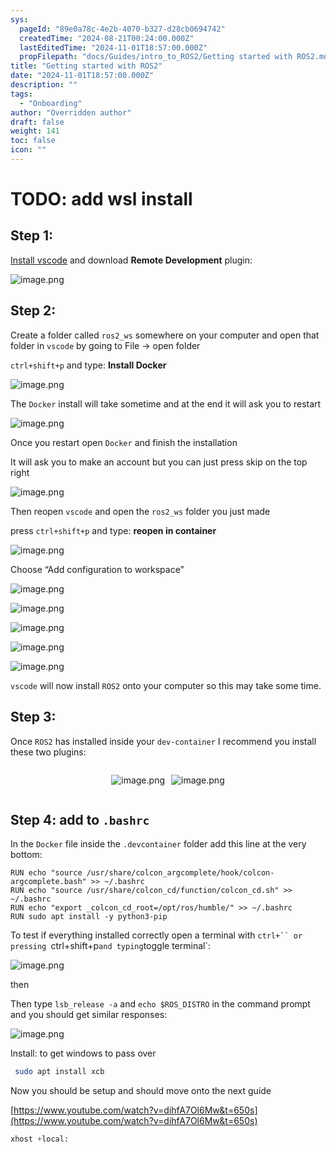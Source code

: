 ```yaml
---
sys:
  pageId: "89e0a78c-4e2b-4070-b327-d28cb0694742"
  createdTime: "2024-08-21T00:24:00.000Z"
  lastEditedTime: "2024-11-01T18:57:00.000Z"
  propFilepath: "docs/Guides/intro_to_ROS2/Getting started with ROS2.md"
title: "Getting started with ROS2"
date: "2024-11-01T18:57:00.000Z"
description: ""
tags:
  - "Onboarding"
author: "Overridden author"
draft: false
weight: 141
toc: false
icon: ""
---
```


# TODO: add wsl install

## Step 1:

[Install vscode](https://code.visualstudio.com/download) and download **Remote Development** plugin:

![image.png](https://prod-files-secure.s3.us-west-2.amazonaws.com/d518164a-d88e-44d1-a4ee-3adb3bd8bce0/efb52993-1881-4a40-b95e-6f020334f022/image.png?X-Amz-Algorithm=AWS4-HMAC-SHA256&X-Amz-Content-Sha256=UNSIGNED-PAYLOAD&X-Amz-Credential=ASIAZI2LB466VR3F3CKV%2F20250420%2Fus-west-2%2Fs3%2Faws4_request&X-Amz-Date=20250420T050756Z&X-Amz-Expires=3600&X-Amz-Security-Token=IQoJb3JpZ2luX2VjEBEaCXVzLXdlc3QtMiJGMEQCIHPKhHbKoq001l88pTpY%2FLYy9tmljCaBEjVsQDKN7IFbAiAFKDM4TKudDVvluMhVHMLyFlJlmKAaIJ6IcEov%2FNq9bSqIBAia%2F%2F%2F%2F%2F%2F%2F%2F%2F%2F8BEAAaDDYzNzQyMzE4MzgwNSIMXVswKz%2FruYtu65OKKtwDLEXnXpOIHBSy8FoDwrHsZi3F8W2ZIQa%2F0fu1xgqaTGg9MmY76SJbKcDf5PSbvmM%2BC06j9AEhU1lhC3NlxqCb%2FQUNpuiTe6An1ArwU5s85j5f9%2FKYkZvzw4WvssbmSzxJHeAB3RZi9jgOyfWHpvvflk%2FaB%2BB7IgWkn6Clx9uwUZMkxbSctzkmM6G6ec7YSySqtTM24Rpw9uxlJ%2FWTegQBS496aFHd8%2B8lHLVZX1gpqPW0ItIt8k0cdbRX8tXaMXygIBdSKo%2Byi67TwVxDpfO6zdLuJg%2B2pBCBRRD0cdBRcWnXPrluCdpvkMP20w9EyNc%2BJZ4zckGDIKzHWPSmEjpnlCKFifNLh5vYhivcU0XszyITLXGBCFXewlWNmE8b3Bwrtd8uFcPWPjMkPZM9zXoFY%2BJgcNhHPneJIExvfiSb39NX2VnDlgFN3%2Fm3QPqs7wSpPLo00T27lGhcQqlK5AVkJAkXWOw25Jj2i446qIQpxVY%2B4huNsygpHFU8zz%2FxZyXopjkiT96taH%2Fol4obO8PwYT6ATMg8LTEcErFTtf%2FcoM5KoWUD55F6boJtaiosIbb9TLGBeqz%2FP8D9UQH7VgJxytmcy5ie%2BcKCvNWjFHEH56Wu%2FhV336tuyb5bH7ow94GRwAY6pgHyXr6nNXf1qRKTY9Bca2IsNhfm7vffcCHcflY%2FY%2F1V2X%2BRL86OizzF5UWN8hsTBTL%2FEsm4omi9pUAIfWjEHhfpPQJf5BnZly1gm0CKZD0KHawOWLqeSep0RRg%2BlS%2B32D6O2o9qt%2FSUarLYHKX1hlg%2FCuQomlH8otzD%2FLlXreR5PJbJ7rJo%2Fuj3tydPlRDqzl9ET61WBD1q%2BdtAOMrM8NFyoUhtKMMb&X-Amz-Signature=e468bbac703a5e402602d4cc22117b67f7c5760d3c2deaf206a59aa7ed7f4704&X-Amz-SignedHeaders=host&x-id=GetObject)

## Step 2:

Create a folder called `ros2_ws` somewhere on your computer and open that folder in `vscode` by going to File → open folder 

`ctrl+shift+p` and type: **Install Docker**

![image.png](https://prod-files-secure.s3.us-west-2.amazonaws.com/d518164a-d88e-44d1-a4ee-3adb3bd8bce0/2269dc0e-1cd5-47ff-bceb-c04ad9b2eab0/image.png?X-Amz-Algorithm=AWS4-HMAC-SHA256&X-Amz-Content-Sha256=UNSIGNED-PAYLOAD&X-Amz-Credential=ASIAZI2LB466VR3F3CKV%2F20250420%2Fus-west-2%2Fs3%2Faws4_request&X-Amz-Date=20250420T050756Z&X-Amz-Expires=3600&X-Amz-Security-Token=IQoJb3JpZ2luX2VjEBEaCXVzLXdlc3QtMiJGMEQCIHPKhHbKoq001l88pTpY%2FLYy9tmljCaBEjVsQDKN7IFbAiAFKDM4TKudDVvluMhVHMLyFlJlmKAaIJ6IcEov%2FNq9bSqIBAia%2F%2F%2F%2F%2F%2F%2F%2F%2F%2F8BEAAaDDYzNzQyMzE4MzgwNSIMXVswKz%2FruYtu65OKKtwDLEXnXpOIHBSy8FoDwrHsZi3F8W2ZIQa%2F0fu1xgqaTGg9MmY76SJbKcDf5PSbvmM%2BC06j9AEhU1lhC3NlxqCb%2FQUNpuiTe6An1ArwU5s85j5f9%2FKYkZvzw4WvssbmSzxJHeAB3RZi9jgOyfWHpvvflk%2FaB%2BB7IgWkn6Clx9uwUZMkxbSctzkmM6G6ec7YSySqtTM24Rpw9uxlJ%2FWTegQBS496aFHd8%2B8lHLVZX1gpqPW0ItIt8k0cdbRX8tXaMXygIBdSKo%2Byi67TwVxDpfO6zdLuJg%2B2pBCBRRD0cdBRcWnXPrluCdpvkMP20w9EyNc%2BJZ4zckGDIKzHWPSmEjpnlCKFifNLh5vYhivcU0XszyITLXGBCFXewlWNmE8b3Bwrtd8uFcPWPjMkPZM9zXoFY%2BJgcNhHPneJIExvfiSb39NX2VnDlgFN3%2Fm3QPqs7wSpPLo00T27lGhcQqlK5AVkJAkXWOw25Jj2i446qIQpxVY%2B4huNsygpHFU8zz%2FxZyXopjkiT96taH%2Fol4obO8PwYT6ATMg8LTEcErFTtf%2FcoM5KoWUD55F6boJtaiosIbb9TLGBeqz%2FP8D9UQH7VgJxytmcy5ie%2BcKCvNWjFHEH56Wu%2FhV336tuyb5bH7ow94GRwAY6pgHyXr6nNXf1qRKTY9Bca2IsNhfm7vffcCHcflY%2FY%2F1V2X%2BRL86OizzF5UWN8hsTBTL%2FEsm4omi9pUAIfWjEHhfpPQJf5BnZly1gm0CKZD0KHawOWLqeSep0RRg%2BlS%2B32D6O2o9qt%2FSUarLYHKX1hlg%2FCuQomlH8otzD%2FLlXreR5PJbJ7rJo%2Fuj3tydPlRDqzl9ET61WBD1q%2BdtAOMrM8NFyoUhtKMMb&X-Amz-Signature=37ad502e97e2452d8579a4e14dc08d35487aa58300a9688f8289bee6fc9bf911&X-Amz-SignedHeaders=host&x-id=GetObject)

The `Docker` install will take sometime and at the end it will ask you to restart

![image.png](https://prod-files-secure.s3.us-west-2.amazonaws.com/d518164a-d88e-44d1-a4ee-3adb3bd8bce0/ed233f78-be33-4b1f-b89c-9c346c0e961e/image.png?X-Amz-Algorithm=AWS4-HMAC-SHA256&X-Amz-Content-Sha256=UNSIGNED-PAYLOAD&X-Amz-Credential=ASIAZI2LB466VR3F3CKV%2F20250420%2Fus-west-2%2Fs3%2Faws4_request&X-Amz-Date=20250420T050756Z&X-Amz-Expires=3600&X-Amz-Security-Token=IQoJb3JpZ2luX2VjEBEaCXVzLXdlc3QtMiJGMEQCIHPKhHbKoq001l88pTpY%2FLYy9tmljCaBEjVsQDKN7IFbAiAFKDM4TKudDVvluMhVHMLyFlJlmKAaIJ6IcEov%2FNq9bSqIBAia%2F%2F%2F%2F%2F%2F%2F%2F%2F%2F8BEAAaDDYzNzQyMzE4MzgwNSIMXVswKz%2FruYtu65OKKtwDLEXnXpOIHBSy8FoDwrHsZi3F8W2ZIQa%2F0fu1xgqaTGg9MmY76SJbKcDf5PSbvmM%2BC06j9AEhU1lhC3NlxqCb%2FQUNpuiTe6An1ArwU5s85j5f9%2FKYkZvzw4WvssbmSzxJHeAB3RZi9jgOyfWHpvvflk%2FaB%2BB7IgWkn6Clx9uwUZMkxbSctzkmM6G6ec7YSySqtTM24Rpw9uxlJ%2FWTegQBS496aFHd8%2B8lHLVZX1gpqPW0ItIt8k0cdbRX8tXaMXygIBdSKo%2Byi67TwVxDpfO6zdLuJg%2B2pBCBRRD0cdBRcWnXPrluCdpvkMP20w9EyNc%2BJZ4zckGDIKzHWPSmEjpnlCKFifNLh5vYhivcU0XszyITLXGBCFXewlWNmE8b3Bwrtd8uFcPWPjMkPZM9zXoFY%2BJgcNhHPneJIExvfiSb39NX2VnDlgFN3%2Fm3QPqs7wSpPLo00T27lGhcQqlK5AVkJAkXWOw25Jj2i446qIQpxVY%2B4huNsygpHFU8zz%2FxZyXopjkiT96taH%2Fol4obO8PwYT6ATMg8LTEcErFTtf%2FcoM5KoWUD55F6boJtaiosIbb9TLGBeqz%2FP8D9UQH7VgJxytmcy5ie%2BcKCvNWjFHEH56Wu%2FhV336tuyb5bH7ow94GRwAY6pgHyXr6nNXf1qRKTY9Bca2IsNhfm7vffcCHcflY%2FY%2F1V2X%2BRL86OizzF5UWN8hsTBTL%2FEsm4omi9pUAIfWjEHhfpPQJf5BnZly1gm0CKZD0KHawOWLqeSep0RRg%2BlS%2B32D6O2o9qt%2FSUarLYHKX1hlg%2FCuQomlH8otzD%2FLlXreR5PJbJ7rJo%2Fuj3tydPlRDqzl9ET61WBD1q%2BdtAOMrM8NFyoUhtKMMb&X-Amz-Signature=e2de4c3f64d52bb3ab86f56a44ca861313e0d72e7a73103265a8c6066407c8c6&X-Amz-SignedHeaders=host&x-id=GetObject)

Once you restart open `Docker` and finish the installation

It will ask you to make an account but you can just press skip on the top right

![image.png](https://prod-files-secure.s3.us-west-2.amazonaws.com/d518164a-d88e-44d1-a4ee-3adb3bd8bce0/21010ad9-1659-4fd9-9f59-9932a09b2a3d/image.png?X-Amz-Algorithm=AWS4-HMAC-SHA256&X-Amz-Content-Sha256=UNSIGNED-PAYLOAD&X-Amz-Credential=ASIAZI2LB466VR3F3CKV%2F20250420%2Fus-west-2%2Fs3%2Faws4_request&X-Amz-Date=20250420T050756Z&X-Amz-Expires=3600&X-Amz-Security-Token=IQoJb3JpZ2luX2VjEBEaCXVzLXdlc3QtMiJGMEQCIHPKhHbKoq001l88pTpY%2FLYy9tmljCaBEjVsQDKN7IFbAiAFKDM4TKudDVvluMhVHMLyFlJlmKAaIJ6IcEov%2FNq9bSqIBAia%2F%2F%2F%2F%2F%2F%2F%2F%2F%2F8BEAAaDDYzNzQyMzE4MzgwNSIMXVswKz%2FruYtu65OKKtwDLEXnXpOIHBSy8FoDwrHsZi3F8W2ZIQa%2F0fu1xgqaTGg9MmY76SJbKcDf5PSbvmM%2BC06j9AEhU1lhC3NlxqCb%2FQUNpuiTe6An1ArwU5s85j5f9%2FKYkZvzw4WvssbmSzxJHeAB3RZi9jgOyfWHpvvflk%2FaB%2BB7IgWkn6Clx9uwUZMkxbSctzkmM6G6ec7YSySqtTM24Rpw9uxlJ%2FWTegQBS496aFHd8%2B8lHLVZX1gpqPW0ItIt8k0cdbRX8tXaMXygIBdSKo%2Byi67TwVxDpfO6zdLuJg%2B2pBCBRRD0cdBRcWnXPrluCdpvkMP20w9EyNc%2BJZ4zckGDIKzHWPSmEjpnlCKFifNLh5vYhivcU0XszyITLXGBCFXewlWNmE8b3Bwrtd8uFcPWPjMkPZM9zXoFY%2BJgcNhHPneJIExvfiSb39NX2VnDlgFN3%2Fm3QPqs7wSpPLo00T27lGhcQqlK5AVkJAkXWOw25Jj2i446qIQpxVY%2B4huNsygpHFU8zz%2FxZyXopjkiT96taH%2Fol4obO8PwYT6ATMg8LTEcErFTtf%2FcoM5KoWUD55F6boJtaiosIbb9TLGBeqz%2FP8D9UQH7VgJxytmcy5ie%2BcKCvNWjFHEH56Wu%2FhV336tuyb5bH7ow94GRwAY6pgHyXr6nNXf1qRKTY9Bca2IsNhfm7vffcCHcflY%2FY%2F1V2X%2BRL86OizzF5UWN8hsTBTL%2FEsm4omi9pUAIfWjEHhfpPQJf5BnZly1gm0CKZD0KHawOWLqeSep0RRg%2BlS%2B32D6O2o9qt%2FSUarLYHKX1hlg%2FCuQomlH8otzD%2FLlXreR5PJbJ7rJo%2Fuj3tydPlRDqzl9ET61WBD1q%2BdtAOMrM8NFyoUhtKMMb&X-Amz-Signature=9d5b1634a32e1002abdd514bfa872bf7e7b00715f08b7bd35e451809a01a5f3b&X-Amz-SignedHeaders=host&x-id=GetObject)

Then reopen `vscode` and open the `ros2_ws` folder you just made

press `ctrl+shift+p` and type: **reopen in container**

![image.png](https://prod-files-secure.s3.us-west-2.amazonaws.com/d518164a-d88e-44d1-a4ee-3adb3bd8bce0/4e93b8c2-41ad-488c-8095-c74205196118/image.png?X-Amz-Algorithm=AWS4-HMAC-SHA256&X-Amz-Content-Sha256=UNSIGNED-PAYLOAD&X-Amz-Credential=ASIAZI2LB466VR3F3CKV%2F20250420%2Fus-west-2%2Fs3%2Faws4_request&X-Amz-Date=20250420T050756Z&X-Amz-Expires=3600&X-Amz-Security-Token=IQoJb3JpZ2luX2VjEBEaCXVzLXdlc3QtMiJGMEQCIHPKhHbKoq001l88pTpY%2FLYy9tmljCaBEjVsQDKN7IFbAiAFKDM4TKudDVvluMhVHMLyFlJlmKAaIJ6IcEov%2FNq9bSqIBAia%2F%2F%2F%2F%2F%2F%2F%2F%2F%2F8BEAAaDDYzNzQyMzE4MzgwNSIMXVswKz%2FruYtu65OKKtwDLEXnXpOIHBSy8FoDwrHsZi3F8W2ZIQa%2F0fu1xgqaTGg9MmY76SJbKcDf5PSbvmM%2BC06j9AEhU1lhC3NlxqCb%2FQUNpuiTe6An1ArwU5s85j5f9%2FKYkZvzw4WvssbmSzxJHeAB3RZi9jgOyfWHpvvflk%2FaB%2BB7IgWkn6Clx9uwUZMkxbSctzkmM6G6ec7YSySqtTM24Rpw9uxlJ%2FWTegQBS496aFHd8%2B8lHLVZX1gpqPW0ItIt8k0cdbRX8tXaMXygIBdSKo%2Byi67TwVxDpfO6zdLuJg%2B2pBCBRRD0cdBRcWnXPrluCdpvkMP20w9EyNc%2BJZ4zckGDIKzHWPSmEjpnlCKFifNLh5vYhivcU0XszyITLXGBCFXewlWNmE8b3Bwrtd8uFcPWPjMkPZM9zXoFY%2BJgcNhHPneJIExvfiSb39NX2VnDlgFN3%2Fm3QPqs7wSpPLo00T27lGhcQqlK5AVkJAkXWOw25Jj2i446qIQpxVY%2B4huNsygpHFU8zz%2FxZyXopjkiT96taH%2Fol4obO8PwYT6ATMg8LTEcErFTtf%2FcoM5KoWUD55F6boJtaiosIbb9TLGBeqz%2FP8D9UQH7VgJxytmcy5ie%2BcKCvNWjFHEH56Wu%2FhV336tuyb5bH7ow94GRwAY6pgHyXr6nNXf1qRKTY9Bca2IsNhfm7vffcCHcflY%2FY%2F1V2X%2BRL86OizzF5UWN8hsTBTL%2FEsm4omi9pUAIfWjEHhfpPQJf5BnZly1gm0CKZD0KHawOWLqeSep0RRg%2BlS%2B32D6O2o9qt%2FSUarLYHKX1hlg%2FCuQomlH8otzD%2FLlXreR5PJbJ7rJo%2Fuj3tydPlRDqzl9ET61WBD1q%2BdtAOMrM8NFyoUhtKMMb&X-Amz-Signature=4c349d05c22b30b9a78cbceae31e9ccb645e8407d09d69210e6c9b881abf7136&X-Amz-SignedHeaders=host&x-id=GetObject)

Choose “Add configuration to workspace”

![image.png](https://prod-files-secure.s3.us-west-2.amazonaws.com/d518164a-d88e-44d1-a4ee-3adb3bd8bce0/9560b282-5060-4989-ba37-97e7b2c22476/image.png?X-Amz-Algorithm=AWS4-HMAC-SHA256&X-Amz-Content-Sha256=UNSIGNED-PAYLOAD&X-Amz-Credential=ASIAZI2LB466VR3F3CKV%2F20250420%2Fus-west-2%2Fs3%2Faws4_request&X-Amz-Date=20250420T050756Z&X-Amz-Expires=3600&X-Amz-Security-Token=IQoJb3JpZ2luX2VjEBEaCXVzLXdlc3QtMiJGMEQCIHPKhHbKoq001l88pTpY%2FLYy9tmljCaBEjVsQDKN7IFbAiAFKDM4TKudDVvluMhVHMLyFlJlmKAaIJ6IcEov%2FNq9bSqIBAia%2F%2F%2F%2F%2F%2F%2F%2F%2F%2F8BEAAaDDYzNzQyMzE4MzgwNSIMXVswKz%2FruYtu65OKKtwDLEXnXpOIHBSy8FoDwrHsZi3F8W2ZIQa%2F0fu1xgqaTGg9MmY76SJbKcDf5PSbvmM%2BC06j9AEhU1lhC3NlxqCb%2FQUNpuiTe6An1ArwU5s85j5f9%2FKYkZvzw4WvssbmSzxJHeAB3RZi9jgOyfWHpvvflk%2FaB%2BB7IgWkn6Clx9uwUZMkxbSctzkmM6G6ec7YSySqtTM24Rpw9uxlJ%2FWTegQBS496aFHd8%2B8lHLVZX1gpqPW0ItIt8k0cdbRX8tXaMXygIBdSKo%2Byi67TwVxDpfO6zdLuJg%2B2pBCBRRD0cdBRcWnXPrluCdpvkMP20w9EyNc%2BJZ4zckGDIKzHWPSmEjpnlCKFifNLh5vYhivcU0XszyITLXGBCFXewlWNmE8b3Bwrtd8uFcPWPjMkPZM9zXoFY%2BJgcNhHPneJIExvfiSb39NX2VnDlgFN3%2Fm3QPqs7wSpPLo00T27lGhcQqlK5AVkJAkXWOw25Jj2i446qIQpxVY%2B4huNsygpHFU8zz%2FxZyXopjkiT96taH%2Fol4obO8PwYT6ATMg8LTEcErFTtf%2FcoM5KoWUD55F6boJtaiosIbb9TLGBeqz%2FP8D9UQH7VgJxytmcy5ie%2BcKCvNWjFHEH56Wu%2FhV336tuyb5bH7ow94GRwAY6pgHyXr6nNXf1qRKTY9Bca2IsNhfm7vffcCHcflY%2FY%2F1V2X%2BRL86OizzF5UWN8hsTBTL%2FEsm4omi9pUAIfWjEHhfpPQJf5BnZly1gm0CKZD0KHawOWLqeSep0RRg%2BlS%2B32D6O2o9qt%2FSUarLYHKX1hlg%2FCuQomlH8otzD%2FLlXreR5PJbJ7rJo%2Fuj3tydPlRDqzl9ET61WBD1q%2BdtAOMrM8NFyoUhtKMMb&X-Amz-Signature=bd665f7586b8d992f71c9e51e31fbec5a09e4c8b2ce4d90b3217b869565d6d46&X-Amz-SignedHeaders=host&x-id=GetObject)

![image.png](https://prod-files-secure.s3.us-west-2.amazonaws.com/d518164a-d88e-44d1-a4ee-3adb3bd8bce0/2ee63f81-886b-48e8-a553-dc6e5eac99e4/image.png?X-Amz-Algorithm=AWS4-HMAC-SHA256&X-Amz-Content-Sha256=UNSIGNED-PAYLOAD&X-Amz-Credential=ASIAZI2LB466VR3F3CKV%2F20250420%2Fus-west-2%2Fs3%2Faws4_request&X-Amz-Date=20250420T050756Z&X-Amz-Expires=3600&X-Amz-Security-Token=IQoJb3JpZ2luX2VjEBEaCXVzLXdlc3QtMiJGMEQCIHPKhHbKoq001l88pTpY%2FLYy9tmljCaBEjVsQDKN7IFbAiAFKDM4TKudDVvluMhVHMLyFlJlmKAaIJ6IcEov%2FNq9bSqIBAia%2F%2F%2F%2F%2F%2F%2F%2F%2F%2F8BEAAaDDYzNzQyMzE4MzgwNSIMXVswKz%2FruYtu65OKKtwDLEXnXpOIHBSy8FoDwrHsZi3F8W2ZIQa%2F0fu1xgqaTGg9MmY76SJbKcDf5PSbvmM%2BC06j9AEhU1lhC3NlxqCb%2FQUNpuiTe6An1ArwU5s85j5f9%2FKYkZvzw4WvssbmSzxJHeAB3RZi9jgOyfWHpvvflk%2FaB%2BB7IgWkn6Clx9uwUZMkxbSctzkmM6G6ec7YSySqtTM24Rpw9uxlJ%2FWTegQBS496aFHd8%2B8lHLVZX1gpqPW0ItIt8k0cdbRX8tXaMXygIBdSKo%2Byi67TwVxDpfO6zdLuJg%2B2pBCBRRD0cdBRcWnXPrluCdpvkMP20w9EyNc%2BJZ4zckGDIKzHWPSmEjpnlCKFifNLh5vYhivcU0XszyITLXGBCFXewlWNmE8b3Bwrtd8uFcPWPjMkPZM9zXoFY%2BJgcNhHPneJIExvfiSb39NX2VnDlgFN3%2Fm3QPqs7wSpPLo00T27lGhcQqlK5AVkJAkXWOw25Jj2i446qIQpxVY%2B4huNsygpHFU8zz%2FxZyXopjkiT96taH%2Fol4obO8PwYT6ATMg8LTEcErFTtf%2FcoM5KoWUD55F6boJtaiosIbb9TLGBeqz%2FP8D9UQH7VgJxytmcy5ie%2BcKCvNWjFHEH56Wu%2FhV336tuyb5bH7ow94GRwAY6pgHyXr6nNXf1qRKTY9Bca2IsNhfm7vffcCHcflY%2FY%2F1V2X%2BRL86OizzF5UWN8hsTBTL%2FEsm4omi9pUAIfWjEHhfpPQJf5BnZly1gm0CKZD0KHawOWLqeSep0RRg%2BlS%2B32D6O2o9qt%2FSUarLYHKX1hlg%2FCuQomlH8otzD%2FLlXreR5PJbJ7rJo%2Fuj3tydPlRDqzl9ET61WBD1q%2BdtAOMrM8NFyoUhtKMMb&X-Amz-Signature=c53cb8a06fd810cd4ae302e3f9180b20f5a8bdb7b3ec263b068d4867e2e4589c&X-Amz-SignedHeaders=host&x-id=GetObject)

![image.png](https://prod-files-secure.s3.us-west-2.amazonaws.com/d518164a-d88e-44d1-a4ee-3adb3bd8bce0/ae1580b2-b048-407e-aed9-b584224a7a04/image.png?X-Amz-Algorithm=AWS4-HMAC-SHA256&X-Amz-Content-Sha256=UNSIGNED-PAYLOAD&X-Amz-Credential=ASIAZI2LB466VR3F3CKV%2F20250420%2Fus-west-2%2Fs3%2Faws4_request&X-Amz-Date=20250420T050756Z&X-Amz-Expires=3600&X-Amz-Security-Token=IQoJb3JpZ2luX2VjEBEaCXVzLXdlc3QtMiJGMEQCIHPKhHbKoq001l88pTpY%2FLYy9tmljCaBEjVsQDKN7IFbAiAFKDM4TKudDVvluMhVHMLyFlJlmKAaIJ6IcEov%2FNq9bSqIBAia%2F%2F%2F%2F%2F%2F%2F%2F%2F%2F8BEAAaDDYzNzQyMzE4MzgwNSIMXVswKz%2FruYtu65OKKtwDLEXnXpOIHBSy8FoDwrHsZi3F8W2ZIQa%2F0fu1xgqaTGg9MmY76SJbKcDf5PSbvmM%2BC06j9AEhU1lhC3NlxqCb%2FQUNpuiTe6An1ArwU5s85j5f9%2FKYkZvzw4WvssbmSzxJHeAB3RZi9jgOyfWHpvvflk%2FaB%2BB7IgWkn6Clx9uwUZMkxbSctzkmM6G6ec7YSySqtTM24Rpw9uxlJ%2FWTegQBS496aFHd8%2B8lHLVZX1gpqPW0ItIt8k0cdbRX8tXaMXygIBdSKo%2Byi67TwVxDpfO6zdLuJg%2B2pBCBRRD0cdBRcWnXPrluCdpvkMP20w9EyNc%2BJZ4zckGDIKzHWPSmEjpnlCKFifNLh5vYhivcU0XszyITLXGBCFXewlWNmE8b3Bwrtd8uFcPWPjMkPZM9zXoFY%2BJgcNhHPneJIExvfiSb39NX2VnDlgFN3%2Fm3QPqs7wSpPLo00T27lGhcQqlK5AVkJAkXWOw25Jj2i446qIQpxVY%2B4huNsygpHFU8zz%2FxZyXopjkiT96taH%2Fol4obO8PwYT6ATMg8LTEcErFTtf%2FcoM5KoWUD55F6boJtaiosIbb9TLGBeqz%2FP8D9UQH7VgJxytmcy5ie%2BcKCvNWjFHEH56Wu%2FhV336tuyb5bH7ow94GRwAY6pgHyXr6nNXf1qRKTY9Bca2IsNhfm7vffcCHcflY%2FY%2F1V2X%2BRL86OizzF5UWN8hsTBTL%2FEsm4omi9pUAIfWjEHhfpPQJf5BnZly1gm0CKZD0KHawOWLqeSep0RRg%2BlS%2B32D6O2o9qt%2FSUarLYHKX1hlg%2FCuQomlH8otzD%2FLlXreR5PJbJ7rJo%2Fuj3tydPlRDqzl9ET61WBD1q%2BdtAOMrM8NFyoUhtKMMb&X-Amz-Signature=e007692a35735c99ea7fa8ff8af9466fa7abd9bc25a3384b09687f094e4bc826&X-Amz-SignedHeaders=host&x-id=GetObject)

![image.png](https://prod-files-secure.s3.us-west-2.amazonaws.com/d518164a-d88e-44d1-a4ee-3adb3bd8bce0/53255b28-f75e-430f-b9e3-c0ac8577e42b/image.png?X-Amz-Algorithm=AWS4-HMAC-SHA256&X-Amz-Content-Sha256=UNSIGNED-PAYLOAD&X-Amz-Credential=ASIAZI2LB466VR3F3CKV%2F20250420%2Fus-west-2%2Fs3%2Faws4_request&X-Amz-Date=20250420T050756Z&X-Amz-Expires=3600&X-Amz-Security-Token=IQoJb3JpZ2luX2VjEBEaCXVzLXdlc3QtMiJGMEQCIHPKhHbKoq001l88pTpY%2FLYy9tmljCaBEjVsQDKN7IFbAiAFKDM4TKudDVvluMhVHMLyFlJlmKAaIJ6IcEov%2FNq9bSqIBAia%2F%2F%2F%2F%2F%2F%2F%2F%2F%2F8BEAAaDDYzNzQyMzE4MzgwNSIMXVswKz%2FruYtu65OKKtwDLEXnXpOIHBSy8FoDwrHsZi3F8W2ZIQa%2F0fu1xgqaTGg9MmY76SJbKcDf5PSbvmM%2BC06j9AEhU1lhC3NlxqCb%2FQUNpuiTe6An1ArwU5s85j5f9%2FKYkZvzw4WvssbmSzxJHeAB3RZi9jgOyfWHpvvflk%2FaB%2BB7IgWkn6Clx9uwUZMkxbSctzkmM6G6ec7YSySqtTM24Rpw9uxlJ%2FWTegQBS496aFHd8%2B8lHLVZX1gpqPW0ItIt8k0cdbRX8tXaMXygIBdSKo%2Byi67TwVxDpfO6zdLuJg%2B2pBCBRRD0cdBRcWnXPrluCdpvkMP20w9EyNc%2BJZ4zckGDIKzHWPSmEjpnlCKFifNLh5vYhivcU0XszyITLXGBCFXewlWNmE8b3Bwrtd8uFcPWPjMkPZM9zXoFY%2BJgcNhHPneJIExvfiSb39NX2VnDlgFN3%2Fm3QPqs7wSpPLo00T27lGhcQqlK5AVkJAkXWOw25Jj2i446qIQpxVY%2B4huNsygpHFU8zz%2FxZyXopjkiT96taH%2Fol4obO8PwYT6ATMg8LTEcErFTtf%2FcoM5KoWUD55F6boJtaiosIbb9TLGBeqz%2FP8D9UQH7VgJxytmcy5ie%2BcKCvNWjFHEH56Wu%2FhV336tuyb5bH7ow94GRwAY6pgHyXr6nNXf1qRKTY9Bca2IsNhfm7vffcCHcflY%2FY%2F1V2X%2BRL86OizzF5UWN8hsTBTL%2FEsm4omi9pUAIfWjEHhfpPQJf5BnZly1gm0CKZD0KHawOWLqeSep0RRg%2BlS%2B32D6O2o9qt%2FSUarLYHKX1hlg%2FCuQomlH8otzD%2FLlXreR5PJbJ7rJo%2Fuj3tydPlRDqzl9ET61WBD1q%2BdtAOMrM8NFyoUhtKMMb&X-Amz-Signature=98c2d825a384223468b6404de9fa3255083114d85ce3df6ac421a78865989856&X-Amz-SignedHeaders=host&x-id=GetObject)

![image.png](https://prod-files-secure.s3.us-west-2.amazonaws.com/d518164a-d88e-44d1-a4ee-3adb3bd8bce0/7c562767-5af9-4ffb-97d1-327bcdf4ee00/image.png?X-Amz-Algorithm=AWS4-HMAC-SHA256&X-Amz-Content-Sha256=UNSIGNED-PAYLOAD&X-Amz-Credential=ASIAZI2LB466VR3F3CKV%2F20250420%2Fus-west-2%2Fs3%2Faws4_request&X-Amz-Date=20250420T050756Z&X-Amz-Expires=3600&X-Amz-Security-Token=IQoJb3JpZ2luX2VjEBEaCXVzLXdlc3QtMiJGMEQCIHPKhHbKoq001l88pTpY%2FLYy9tmljCaBEjVsQDKN7IFbAiAFKDM4TKudDVvluMhVHMLyFlJlmKAaIJ6IcEov%2FNq9bSqIBAia%2F%2F%2F%2F%2F%2F%2F%2F%2F%2F8BEAAaDDYzNzQyMzE4MzgwNSIMXVswKz%2FruYtu65OKKtwDLEXnXpOIHBSy8FoDwrHsZi3F8W2ZIQa%2F0fu1xgqaTGg9MmY76SJbKcDf5PSbvmM%2BC06j9AEhU1lhC3NlxqCb%2FQUNpuiTe6An1ArwU5s85j5f9%2FKYkZvzw4WvssbmSzxJHeAB3RZi9jgOyfWHpvvflk%2FaB%2BB7IgWkn6Clx9uwUZMkxbSctzkmM6G6ec7YSySqtTM24Rpw9uxlJ%2FWTegQBS496aFHd8%2B8lHLVZX1gpqPW0ItIt8k0cdbRX8tXaMXygIBdSKo%2Byi67TwVxDpfO6zdLuJg%2B2pBCBRRD0cdBRcWnXPrluCdpvkMP20w9EyNc%2BJZ4zckGDIKzHWPSmEjpnlCKFifNLh5vYhivcU0XszyITLXGBCFXewlWNmE8b3Bwrtd8uFcPWPjMkPZM9zXoFY%2BJgcNhHPneJIExvfiSb39NX2VnDlgFN3%2Fm3QPqs7wSpPLo00T27lGhcQqlK5AVkJAkXWOw25Jj2i446qIQpxVY%2B4huNsygpHFU8zz%2FxZyXopjkiT96taH%2Fol4obO8PwYT6ATMg8LTEcErFTtf%2FcoM5KoWUD55F6boJtaiosIbb9TLGBeqz%2FP8D9UQH7VgJxytmcy5ie%2BcKCvNWjFHEH56Wu%2FhV336tuyb5bH7ow94GRwAY6pgHyXr6nNXf1qRKTY9Bca2IsNhfm7vffcCHcflY%2FY%2F1V2X%2BRL86OizzF5UWN8hsTBTL%2FEsm4omi9pUAIfWjEHhfpPQJf5BnZly1gm0CKZD0KHawOWLqeSep0RRg%2BlS%2B32D6O2o9qt%2FSUarLYHKX1hlg%2FCuQomlH8otzD%2FLlXreR5PJbJ7rJo%2Fuj3tydPlRDqzl9ET61WBD1q%2BdtAOMrM8NFyoUhtKMMb&X-Amz-Signature=5eff17f75c5ab0d4757a6a941866882f66d5e9bd76b58fe85246ea8a9e46a104&X-Amz-SignedHeaders=host&x-id=GetObject)

`vscode` will now install `ROS2` onto your computer so this may take some time.

## Step 3:

Once `ROS2` has installed inside your `dev-container` I recommend you install these two plugins:

<div style="display: flex;flex-direction: row; column-gap:10px; max-width: 630px;justify-content: center;">
<div>

![image.png](https://prod-files-secure.s3.us-west-2.amazonaws.com/d518164a-d88e-44d1-a4ee-3adb3bd8bce0/3fc3d550-5a54-4ba1-ba6b-faa01cdb7369/image.png?X-Amz-Algorithm=AWS4-HMAC-SHA256&X-Amz-Content-Sha256=UNSIGNED-PAYLOAD&X-Amz-Credential=ASIAZI2LB466YZIJ5THU%2F20250420%2Fus-west-2%2Fs3%2Faws4_request&X-Amz-Date=20250420T050759Z&X-Amz-Expires=3600&X-Amz-Security-Token=IQoJb3JpZ2luX2VjEBEaCXVzLXdlc3QtMiJIMEYCIQC38Yu%2Fvw1ySu4dwqT%2BgB2gSsN6ER77L%2FhzQCxQGbdDuQIhAOx1rFLy2yekncLRexF2pufiWDo00k4sQNLRK7abcTYpKogECJr%2F%2F%2F%2F%2F%2F%2F%2F%2F%2FwEQABoMNjM3NDIzMTgzODA1Igww0qfgC1qRdPyAZKEq3AMhL2VWEZc%2Fi5D2im8hGMjcLhukfnItZL31Pr9BabzTyQrppX0Z9RmnUvrXIiXDft0o3wDiEN0MB1%2FIPYaFzYs%2FaDEaoJmlMQaHaK%2F8EKRxKlv8Mhxr6fMnafjduZInVPF2pmnenstVnpR52NpnKMwpbnO0xR1xSGlfb5snRvuTAtONhxqpqi6iPqZxrTA3jnJHP341u9HkSMWgXC%2BzDYzgylKeQU4cIGeG9zJYQ%2BH74mKYQcrmYIq0rcm4YRJEA9JdBv%2FAc0d5AoEFoiiYFZSGvvh2nes8Evu5r%2FMwZXXRLpnzY3LALJfuofYFraTsOeZ7TFL7TNpY%2FcP4tpkF99kV5JXPFZ2rbtbAWoxpvUCSPD8C0Jp7Fs6UCStuxcR5oyRsN9x6Cm%2FWTtaUi5BT4dFVGCKEeWcMWIJ1CFC3q0pC5d25QOOQnJsTgb%2BFsN5s0WhDKYAAEoIR%2FujJd859XFl9MwRM%2FhpxzTia393mPKNr0CYa6AZMGIRTNafu3xWjDJ9ACSZ8PpvSepwIOxybKNjaCoqVPuf7M3q%2BneUgIA2ygBKFN5KdFyQ6d6S9DUvddI%2BbTNWNJkSocJNMAX9u8FyqwJxyyu812qla%2FhNwBGMuzccvbYr7W6UhpdD8fjDbgZHABjqkAatLKnAUxrOtCDa2NvJyk2L8HUdPkyYsysNtKr7WRTdAMwBkmxBqsqFoGJrVdyr8M96Am0LD%2FMLu%2BoVZTaGIjwMwFB%2BNItfP8AxIWV%2BeyymgTRDoO83kgrA2lKDUV0O27ddezWw8DBku3AjfhvmAG4vKUmANDgaHp7KfcrWPrCDWCQU7mg2NoruEttTH67mEXxmeY%2BIE%2FGdH0ounMOwTEkzTTNrn&X-Amz-Signature=aef84768427b2ba1d361c846dc632ae05ee637a0dec05cd26f227ff9e2b92600&X-Amz-SignedHeaders=host&x-id=GetObject)

</div>
<div>

![image.png](https://prod-files-secure.s3.us-west-2.amazonaws.com/d518164a-d88e-44d1-a4ee-3adb3bd8bce0/d994cc66-13c2-4093-a5a3-f84cf4601a82/image.png?X-Amz-Algorithm=AWS4-HMAC-SHA256&X-Amz-Content-Sha256=UNSIGNED-PAYLOAD&X-Amz-Credential=ASIAZI2LB4662JQGJPYX%2F20250420%2Fus-west-2%2Fs3%2Faws4_request&X-Amz-Date=20250420T050759Z&X-Amz-Expires=3600&X-Amz-Security-Token=IQoJb3JpZ2luX2VjEBEaCXVzLXdlc3QtMiJHMEUCIF63jnfQz1%2FGoDihlLuDduD9Qyks5wNt553cpJbBiG7gAiEAoX2%2FilYvc7Dfgpey4ui%2BrBA2I9xrscxbaiVY98s5dFwqiAQImv%2F%2F%2F%2F%2F%2F%2F%2F%2F%2FARAAGgw2Mzc0MjMxODM4MDUiDL2PmJ%2BrY7R2SkmLpSrcAxohnyb%2BZrSxhnhaawTPneiI9%2F4B2auE1Texuj6Js8kapSxp%2B8vZm%2Bfo2GiLl0nB6aI6KyNWUAmiuLw%2B4nnGlVl2t163EplqbWOW9O1pJZ3cZlQiVpCniv4s6wQnwHOLVNrRde3dXfq5bp6tppZj1NNSxE2f450gkXi6dfIB9oH5M8sfcfDQOnsK40d5GPWhJnqyfnLugTMNgC%2Fa8NQQqPfpQmV4qewhIDivmFDUDnFmp1sKKFyutqJpgV6GB3UqhVl2p%2BI4hesvF%2FzTXsqGxJPdrLBmxzyKTjZc%2FqJWIKzOKbd08d68KuSIhhoEVzxCDxM1OSeUCLQk5RkxxYQ7019PVavn7V0Uw0tfvdkKxU%2ByDMKjV%2B%2BtcbuG54F%2Fe%2BcdY2OADBUE%2BaotvNq1oj7%2BhO4mZpTf6EiIRbNV%2FPs6HXp3tidVTD1W7qpqKcGDjbuQUTW%2FVoOxjKdPcUWVmzlcTpKqwiDTowh%2B%2F6UxF%2FeYdx2rkGK357MieIqyyZjF8znZWeumB8OSCEadrMa1V0McD%2FHM4un%2BpvlTr3ea%2FYmprcI1bJWxv5VQjN04aPrpXn3ZPYhzi%2F1pD7C5yNrAnARV39sV7radTRUOalddafSktF3kJwMj7RjzWUfhOpGPMOSBkcAGOqUBvGHwJcFR%2FgK2gNktfMjq%2FD4KCTny70xmyMKpIOuQptW%2BBkq5q0uOVnAXcsYWo7jzVSnwKmf%2Fz4XXLVX3Wudh6gdEEr3WV7nbP95MzgM2w0xOJFGHxqieK%2F%2FnW7J4Rakhh%2BxQLBb1Pi%2BwfcBsuZlKcmlcgr4uSgmdbVEkYTvjmHfUeXXDNNumSvndP%2FxbVh7wtYXkZs7sdH7O9ZTg4nRtNwNCUm3B&X-Amz-Signature=d53d5af4452040ac35a2dcda4570bd9408bd38c60b605b1f7909227895056f9c&X-Amz-SignedHeaders=host&x-id=GetObject)

</div>
</div>

## Step 4: add to `.bashrc`

In the `Docker` file inside the `.devcontainer` folder add this line at the very bottom: 

```docker
RUN echo "source /usr/share/colcon_argcomplete/hook/colcon-argcomplete.bash" >> ~/.bashrc
RUN echo "source /usr/share/colcon_cd/function/colcon_cd.sh" >> ~/.bashrc
RUN echo "export _colcon_cd_root=/opt/ros/humble/" >> ~/.bashrc
RUN sudo apt install -y python3-pip 
```

To test if everything installed correctly open a terminal with `ctrl+`` or pressing `ctrl+shift+p` and typing `toggle terminal`:

![image.png](https://prod-files-secure.s3.us-west-2.amazonaws.com/d518164a-d88e-44d1-a4ee-3adb3bd8bce0/6a4943d8-b04e-4c02-9a58-775f3384d1a5/image.png?X-Amz-Algorithm=AWS4-HMAC-SHA256&X-Amz-Content-Sha256=UNSIGNED-PAYLOAD&X-Amz-Credential=ASIAZI2LB466VR3F3CKV%2F20250420%2Fus-west-2%2Fs3%2Faws4_request&X-Amz-Date=20250420T050756Z&X-Amz-Expires=3600&X-Amz-Security-Token=IQoJb3JpZ2luX2VjEBEaCXVzLXdlc3QtMiJGMEQCIHPKhHbKoq001l88pTpY%2FLYy9tmljCaBEjVsQDKN7IFbAiAFKDM4TKudDVvluMhVHMLyFlJlmKAaIJ6IcEov%2FNq9bSqIBAia%2F%2F%2F%2F%2F%2F%2F%2F%2F%2F8BEAAaDDYzNzQyMzE4MzgwNSIMXVswKz%2FruYtu65OKKtwDLEXnXpOIHBSy8FoDwrHsZi3F8W2ZIQa%2F0fu1xgqaTGg9MmY76SJbKcDf5PSbvmM%2BC06j9AEhU1lhC3NlxqCb%2FQUNpuiTe6An1ArwU5s85j5f9%2FKYkZvzw4WvssbmSzxJHeAB3RZi9jgOyfWHpvvflk%2FaB%2BB7IgWkn6Clx9uwUZMkxbSctzkmM6G6ec7YSySqtTM24Rpw9uxlJ%2FWTegQBS496aFHd8%2B8lHLVZX1gpqPW0ItIt8k0cdbRX8tXaMXygIBdSKo%2Byi67TwVxDpfO6zdLuJg%2B2pBCBRRD0cdBRcWnXPrluCdpvkMP20w9EyNc%2BJZ4zckGDIKzHWPSmEjpnlCKFifNLh5vYhivcU0XszyITLXGBCFXewlWNmE8b3Bwrtd8uFcPWPjMkPZM9zXoFY%2BJgcNhHPneJIExvfiSb39NX2VnDlgFN3%2Fm3QPqs7wSpPLo00T27lGhcQqlK5AVkJAkXWOw25Jj2i446qIQpxVY%2B4huNsygpHFU8zz%2FxZyXopjkiT96taH%2Fol4obO8PwYT6ATMg8LTEcErFTtf%2FcoM5KoWUD55F6boJtaiosIbb9TLGBeqz%2FP8D9UQH7VgJxytmcy5ie%2BcKCvNWjFHEH56Wu%2FhV336tuyb5bH7ow94GRwAY6pgHyXr6nNXf1qRKTY9Bca2IsNhfm7vffcCHcflY%2FY%2F1V2X%2BRL86OizzF5UWN8hsTBTL%2FEsm4omi9pUAIfWjEHhfpPQJf5BnZly1gm0CKZD0KHawOWLqeSep0RRg%2BlS%2B32D6O2o9qt%2FSUarLYHKX1hlg%2FCuQomlH8otzD%2FLlXreR5PJbJ7rJo%2Fuj3tydPlRDqzl9ET61WBD1q%2BdtAOMrM8NFyoUhtKMMb&X-Amz-Signature=126ab8272d9d1350a0eab75440874d5f63627b6f0bfa06585bd8d4ad822e810d&X-Amz-SignedHeaders=host&x-id=GetObject)

then 

Then type `lsb_release -a` and `echo $ROS_DISTRO` in the command prompt and you should get similar responses:

![image.png](https://prod-files-secure.s3.us-west-2.amazonaws.com/d518164a-d88e-44d1-a4ee-3adb3bd8bce0/3e635dec-a805-4e85-8b9e-d000e5b71a4e/image.png?X-Amz-Algorithm=AWS4-HMAC-SHA256&X-Amz-Content-Sha256=UNSIGNED-PAYLOAD&X-Amz-Credential=ASIAZI2LB466VR3F3CKV%2F20250420%2Fus-west-2%2Fs3%2Faws4_request&X-Amz-Date=20250420T050756Z&X-Amz-Expires=3600&X-Amz-Security-Token=IQoJb3JpZ2luX2VjEBEaCXVzLXdlc3QtMiJGMEQCIHPKhHbKoq001l88pTpY%2FLYy9tmljCaBEjVsQDKN7IFbAiAFKDM4TKudDVvluMhVHMLyFlJlmKAaIJ6IcEov%2FNq9bSqIBAia%2F%2F%2F%2F%2F%2F%2F%2F%2F%2F8BEAAaDDYzNzQyMzE4MzgwNSIMXVswKz%2FruYtu65OKKtwDLEXnXpOIHBSy8FoDwrHsZi3F8W2ZIQa%2F0fu1xgqaTGg9MmY76SJbKcDf5PSbvmM%2BC06j9AEhU1lhC3NlxqCb%2FQUNpuiTe6An1ArwU5s85j5f9%2FKYkZvzw4WvssbmSzxJHeAB3RZi9jgOyfWHpvvflk%2FaB%2BB7IgWkn6Clx9uwUZMkxbSctzkmM6G6ec7YSySqtTM24Rpw9uxlJ%2FWTegQBS496aFHd8%2B8lHLVZX1gpqPW0ItIt8k0cdbRX8tXaMXygIBdSKo%2Byi67TwVxDpfO6zdLuJg%2B2pBCBRRD0cdBRcWnXPrluCdpvkMP20w9EyNc%2BJZ4zckGDIKzHWPSmEjpnlCKFifNLh5vYhivcU0XszyITLXGBCFXewlWNmE8b3Bwrtd8uFcPWPjMkPZM9zXoFY%2BJgcNhHPneJIExvfiSb39NX2VnDlgFN3%2Fm3QPqs7wSpPLo00T27lGhcQqlK5AVkJAkXWOw25Jj2i446qIQpxVY%2B4huNsygpHFU8zz%2FxZyXopjkiT96taH%2Fol4obO8PwYT6ATMg8LTEcErFTtf%2FcoM5KoWUD55F6boJtaiosIbb9TLGBeqz%2FP8D9UQH7VgJxytmcy5ie%2BcKCvNWjFHEH56Wu%2FhV336tuyb5bH7ow94GRwAY6pgHyXr6nNXf1qRKTY9Bca2IsNhfm7vffcCHcflY%2FY%2F1V2X%2BRL86OizzF5UWN8hsTBTL%2FEsm4omi9pUAIfWjEHhfpPQJf5BnZly1gm0CKZD0KHawOWLqeSep0RRg%2BlS%2B32D6O2o9qt%2FSUarLYHKX1hlg%2FCuQomlH8otzD%2FLlXreR5PJbJ7rJo%2Fuj3tydPlRDqzl9ET61WBD1q%2BdtAOMrM8NFyoUhtKMMb&X-Amz-Signature=62a98be0dbbe3e6c4067b6fc372036d3f0d9e087e3d16ab49fd110758f3e6ecd&X-Amz-SignedHeaders=host&x-id=GetObject)

Install:  to get windows to pass over

```bash
 sudo apt install xcb
```

Now you should be setup and should move onto the next guide 

[https://www.youtube.com/watch?v=dihfA7Ol6Mw&t=650s](https://www.youtube.com/watch?v=dihfA7Ol6Mw&t=650s)

```python
xhost +local:
```
